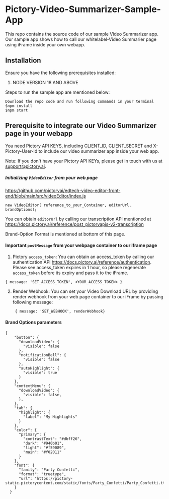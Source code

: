 # Pictory-Video-Summarizer-Sample-App

This repo contains the source code of our sample Video Summarizer app. Our sample app shows how to call our whitelabel-Video Summarier page using iFrame inside your own webapp.

## Installation 
Ensure you have the following prerequisites installed:

1. NODE VERSION 18 AND ABOVE

Steps to run the sample app are mentioned below:
```
Download the repo code and run following commands in your terminal
$npm install
$npm start
```

## Prerequisite to integrate our Video Summarizer page in your webapp

You need Pictory API KEYS, including CLIENT_ID, CLIENT_SECRET and X-Pictory-User-Id to include our video summarizer app inside your web app.

Note: If you don't have your Pictory API KEYs, please get in touch with us at support@pictory.ai.

##### Initializing `VideoEditor` from your web page

https://github.com/pictoryai/edtech-video-editor-front-end/blob/main/src/videoEditor/index.js

```
new VideoEditor( reference_to_your_Container, editorUrl, brandOptions);
```

You can obtain `editorUrl` by calling our transcription API mentioned at https://docs.pictory.ai/reference/post_pictoryapis-v2-transcription

Brand-Option Format is mentioned at bottom of this page.

#### Important `postMessage` from your webpage container to our iframe page

1. Pictory `access_token`: You can obtain an access_token by calling our authentication API https://docs.pictory.ai/reference/authentication. Please see access_token expires in 1 hour, so please regenerate  `access_token` before its expiry and pass it to the iFrame.

```
{ message: 'SET_ACCESS_TOKEN', <YOUR_ACCESS_TOKEN> }
```

2. Render Webhook: You can set your Video Download URL by providing render webhook from your web page container to our iFrame by passing following message:
   ```
    { message: 'SET_WEBHOOK', renderWebhook}    
   ```
#### Brand Options parameters 

```
{
    "button": {
      "downloadVideo": {
        "visible": false
      },
      "notificationBell": {
        "visible": false
      },
      "autoHighlight": {
        "visible": true
      }
    },
    "contextMenu": {
      "downloadVideo": {
        "visible": false,
      },
    },
    "tab": {
      "highlight": {
        "label": "My Highlights"
      }
    },
    "color": {
      "primary": {
        "contrastText": "#dbff26",
        "dark": "#940b01",
        "light": "#f59089",
        "main": "#f02011"
      }
    },
    "font": {
      "family": "Party Confetti",
      "format": "truetype",
      "url": "https://pictory-static.pictorycontent.com/static/fonts/Party_Confetti/Party_Confetti.ttf"
    }
  }
```
